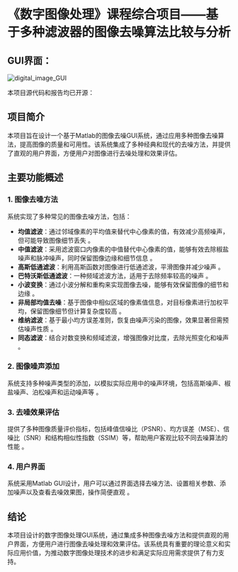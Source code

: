 #  **《数字图像处理》课程综合项目**——**基于多种滤波器的图像去噪算法比较与分析**

## GUI界面：

![digital_image_GUI](https://cdn.jsdelivr.net/gh/kennems/blog-image/digital_image_GUI.gif)

本项目源代码和报告均已开源：

## 项目简介

本项目旨在设计一个基于Matlab的图像去噪GUI系统，通过应用多种图像去噪算法，提高图像的质量和可用性。该系统集成了多种经典和现代的去噪方法，并提供了直观的用户界面，方便用户对图像进行去噪处理和效果评估。

## 主要功能概述

### 1. 图像去噪方法
系统实现了多种常见的图像去噪方法，包括：

- **均值滤波**：通过邻域像素的平均值来替代中心像素的值，有效减少高频噪声，但可能导致图像细节丢失 。
- **中值滤波**：采用滤波窗口内像素的中值替代中心像素的值，能够有效去除椒盐噪声和脉冲噪声，同时保留图像边缘和细节信息 。
- **高斯低通滤波**：利用高斯函数对图像进行低通滤波，平滑图像并减少噪声 。
- **巴特沃斯低通滤波**：一种频域滤波方法，适用于去除频率较高的噪声 。
- **小波变换**：通过小波分解和重构来实现图像去噪，能够有效保留图像的细节和边缘 。
- **非局部均值去噪**：基于图像中相似区域的像素值信息，对目标像素进行加权平均，保留图像细节但计算复杂度较高 。
- **维纳滤波**：基于最小均方误差准则，恢复由噪声污染的图像，效果显著但需预估噪声性质 。
- **同态滤波**：结合对数变换和频域滤波，增强图像对比度，去除光照变化和噪声 。

### 2. 图像噪声添加
系统支持多种噪声类型的添加，以模拟实际应用中的噪声环境，包括高斯噪声、椒盐噪声、泊松噪声和运动噪声等 。

### 3. 去噪效果评估
提供了多种图像质量评价指标，包括峰值信噪比（PSNR）、均方误差（MSE）、信噪比（SNR）和结构相似性指数（SSIM）等，帮助用户客观比较不同去噪算法的性能 。

### 4. 用户界面
系统采用Matlab GUI设计，用户可以通过界面选择去噪方法、设置相关参数、添加噪声以及查看去噪效果图，操作简便直观 。

## 结论

本项目设计的数字图像处理GUI系统，通过集成多种图像去噪方法和提供直观的用户界面，方便用户进行图像去噪处理和效果评估。该系统具有重要的理论意义和实际应用价值，为推动数字图像处理技术的进步和满足实际应用需求提供了有力支持。